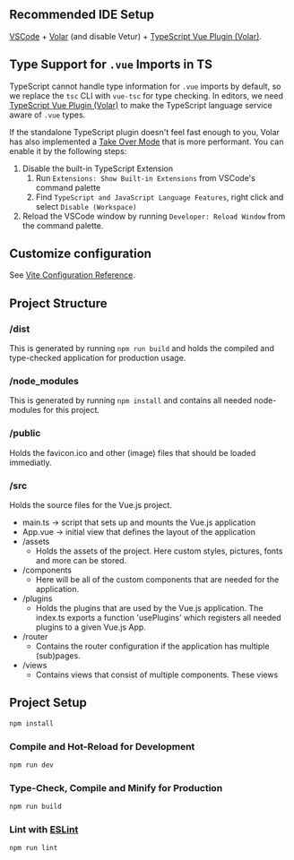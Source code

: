 ## Recommended IDE Setup

[VSCode](https://code.visualstudio.com/) + [Volar](https://marketplace.visualstudio.com/items?itemName=Vue.volar) (and disable Vetur) + [TypeScript Vue Plugin (Volar)](https://marketplace.visualstudio.com/items?itemName=Vue.vscode-typescript-vue-plugin).

## Type Support for `.vue` Imports in TS

TypeScript cannot handle type information for `.vue` imports by default, so we replace the `tsc` CLI with `vue-tsc` for type checking. In editors, we need [TypeScript Vue Plugin (Volar)](https://marketplace.visualstudio.com/items?itemName=Vue.vscode-typescript-vue-plugin) to make the TypeScript language service aware of `.vue` types.

If the standalone TypeScript plugin doesn't feel fast enough to you, Volar has also implemented a [Take Over Mode](https://github.com/johnsoncodehk/volar/discussions/471#discussioncomment-1361669) that is more performant. You can enable it by the following steps:

1. Disable the built-in TypeScript Extension
    1) Run `Extensions: Show Built-in Extensions` from VSCode's command palette
    2) Find `TypeScript and JavaScript Language Features`, right click and select `Disable (Workspace)`
2. Reload the VSCode window by running `Developer: Reload Window` from the command palette.

## Customize configuration

See [Vite Configuration Reference](https://vitejs.dev/config/).

## Project Structure

### /dist

This is generated by running `npm run build` and holds the compiled and type-checked application for production usage.

### /node_modules

This is generated by running `npm install` and contains all needed node-modules for this project.

### /public

Holds the favicon.ico and other (image) files that should be loaded immediatly.

### /src

Holds the source files for the Vue.js project. 
- main.ts -> script that sets up and mounts the Vue.js application 
- App.vue -> initial view that defines the layout of the application
- /assets
    - Holds the assets of the project. Here custom styles, pictures, fonts and more can be stored.
- /components
    - Here will be all of the custom components that are needed for the application.
- /plugins 
    - Holds the plugins that are used by the Vue.js application. The index.ts exports a function 'usePlugins' which registers all needed plugins to a given Vue.js App.
- /router
    - Contains the router configuration if the application has multiple (sub)pages.
- /views
    - Contains views that consist of multiple components. These views 

## Project Setup

```sh
npm install
```

### Compile and Hot-Reload for Development

```sh
npm run dev
```

### Type-Check, Compile and Minify for Production

```sh
npm run build
```

### Lint with [ESLint](https://eslint.org/)

```sh
npm run lint
```
